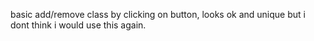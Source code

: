 basic add/remove class by clicking on button, looks ok and unique but i dont think i would use this again.